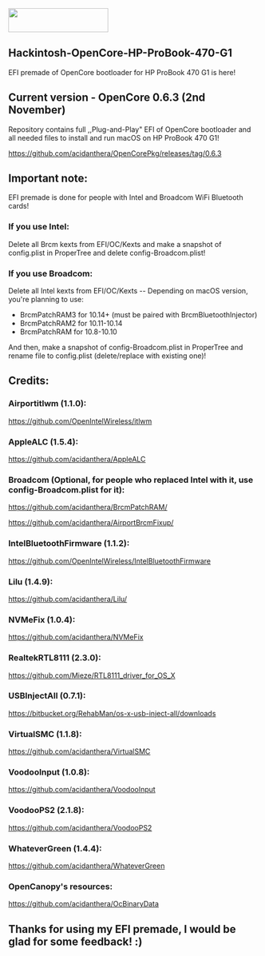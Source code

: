 <img src="https://github.com/acidanthera/OpenCorePkg/blob/master/Docs/Logos/OpenCore_with_text_Small.png" width="200" height="48"/>

## Hackintosh-OpenCore-HP-ProBook-470-G1
EFI premade of OpenCore bootloader for HP ProBook 470 G1 is here!

## Current version - OpenCore 0.6.3 (2nd November)
Repository contains full ,,Plug-and-Play" EFI of OpenCore bootloader and
all needed files to install and run macOS on HP ProBook 470 G1!

https://github.com/acidanthera/OpenCorePkg/releases/tag/0.6.3

## Important note:
EFI premade is done for people with Intel and Broadcom WiFi Bluetooth cards!

### If you use Intel:
Delete all Brcm kexts from EFI/OC/Kexts and make a snapshot of
config.plist in ProperTree and delete config-Broadcom.plist!

### If you use Broadcom: 
Delete all Intel kexts from EFI/OC/Kexts
-- Depending on macOS version, you're planning to use:
* BrcmPatchRAM3 for 10.14+ (must be paired with BrcmBluetoothInjector)
* BrcmPatchRAM2 for 10.11-10.14
* BrcmPatchRAM for 10.8-10.10

And then, make a snapshot of config-Broadcom.plist in ProperTree and rename file to config.plist (delete/replace with existing one)!


## Credits:

### Airportitlwm (1.1.0):
https://github.com/OpenIntelWireless/itlwm
### AppleALC (1.5.4):
https://github.com/acidanthera/AppleALC
### Broadcom (Optional, for people who replaced Intel with it, use config-Broadcom.plist for it):
https://github.com/acidanthera/BrcmPatchRAM/

https://github.com/acidanthera/AirportBrcmFixup/
### IntelBluetoothFirmware (1.1.2):
https://github.com/OpenIntelWireless/IntelBluetoothFirmware
### Lilu (1.4.9):
https://github.com/acidanthera/Lilu/
### NVMeFix (1.0.4):
https://github.com/acidanthera/NVMeFix
### RealtekRTL8111 (2.3.0):
https://github.com/Mieze/RTL8111_driver_for_OS_X
### USBInjectAll (0.7.1):
https://bitbucket.org/RehabMan/os-x-usb-inject-all/downloads
### VirtualSMC (1.1.8):
https://github.com/acidanthera/VirtualSMC
### VoodooInput (1.0.8):
https://github.com/acidanthera/VoodooInput
### VoodooPS2 (2.1.8):
https://github.com/acidanthera/VoodooPS2
### WhateverGreen (1.4.4):
https://github.com/acidanthera/WhateverGreen
### OpenCanopy's resources:
https://github.com/acidanthera/OcBinaryData

## Thanks for using my EFI premade, I would be glad for some feedback! :)
